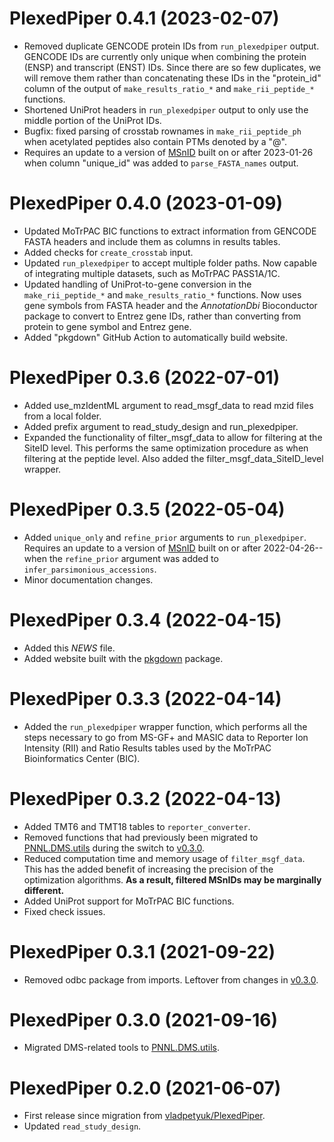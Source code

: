 # PlexedPiper 0.4.1 (2023-02-07)

-   Removed duplicate GENCODE protein IDs from `run_plexedpiper` output. GENCODE IDs are currently only unique when combining the protein (ENSP) and transcript (ENST) IDs. Since there are so few duplicates, we will remove them rather than concatenating these IDs in the "protein_id" column of the output of `make_results_ratio_*` and `make_rii_peptide_*` functions.
-   Shortened UniProt headers in `run_plexedpiper` output to only use the middle portion of the UniProt IDs.
-   Bugfix: fixed parsing of crosstab rownames in `make_rii_peptide_ph` when acetylated peptides also contain PTMs denoted by a "\@".
-   Requires an update to a version of [MSnID](https://github.com/PNNL-Comp-Mass-Spec/MSnID) built on or after 2023-01-26 when column "unique_id" was added to `parse_FASTA_names` output.

# PlexedPiper 0.4.0 (2023-01-09)

-   Updated MoTrPAC BIC functions to extract information from GENCODE FASTA headers and include them as columns in results tables.
-   Added checks for `create_crosstab` input.
-   Updated `run_plexedpiper` to accept multiple folder paths. Now capable of integrating multiple datasets, such as MoTrPAC PASS1A/1C.
-   Updated handling of UniProt-to-gene conversion in the `make_rii_peptide_*` and `make_results_ratio_*` functions. Now uses gene symbols from FASTA header and the *AnnotationDbi* Bioconductor package to convert to Entrez gene IDs, rather than converting from protein to gene symbol and Entrez gene.
-   Added "pkgdown" GitHub Action to automatically build website.

# PlexedPiper 0.3.6 (2022-07-01)

-   Added use_mzIdentML argument to read_msgf_data to read mzid files from a local folder.
-   Added prefix argument to read_study_design and run_plexedpiper.
-   Expanded the functionality of filter_msgf_data to allow for filtering at the SiteID level. This performs the same optimization procedure as when filtering at the peptide level. Also added the filter_msgf_data_SiteID_level wrapper.

# PlexedPiper 0.3.5 (2022-05-04)

-   Added `unique_only` and `refine_prior` arguments to `run_plexedpiper`. Requires an update to a version of [MSnID](https://github.com/PNNL-Comp-Mass-Spec/MSnID) built on or after 2022-04-26--when the `refine_prior` argument was added to `infer_parsimonious_accessions`.
-   Minor documentation changes.

# PlexedPiper 0.3.4 (2022-04-15)

-   Added this *NEWS* file.
-   Added website built with the [pkgdown](https://pkgdown.r-lib.org/) package.

# PlexedPiper 0.3.3 (2022-04-14)

-   Added the `run_plexedpiper` wrapper function, which performs all the steps necessary to go from MS-GF+ and MASIC data to Reporter Ion Intensity (RII) and Ratio Results tables used by the MoTrPAC Bioinformatics Center (BIC).

# PlexedPiper 0.3.2 (2022-04-13)

-   Added TMT6 and TMT18 tables to `reporter_converter`.
-   Removed functions that had previously been migrated to [PNNL.DMS.utils](https://github.com/PNNL-Comp-Mass-Spec/PNNL.DMS.utils) during the switch to [v0.3.0](https://github.com/PNNL-Comp-Mass-Spec/PlexedPiper/releases/tag/0.3.0).
-   Reduced computation time and memory usage of `filter_msgf_data`. This has the added benefit of increasing the precision of the optimization algorithms. **As a result, filtered MSnIDs may be marginally different.**
-   Added UniProt support for MoTrPAC BIC functions.
-   Fixed check issues.

# PlexedPiper 0.3.1 (2021-09-22)

-   Removed odbc package from imports. Leftover from changes in [v0.3.0](https://github.com/PNNL-Comp-Mass-Spec/PlexedPiper/releases/tag/0.3.0).

# PlexedPiper 0.3.0 (2021-09-16)

-   Migrated DMS-related tools to [PNNL.DMS.utils](https://github.com/PNNL-Comp-Mass-Spec/PNNL.DMS.utils).

# PlexedPiper 0.2.0 (2021-06-07)

-   First release since migration from [vladpetyuk/PlexedPiper](https://github.com/vladpetyuk/PlexedPiper).
-   Updated `read_study_design`.

